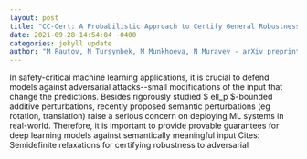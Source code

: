 ```yaml
--- 
layout: post 
title: "CC-Cert: A Probabilistic Approach to Certify General Robustness of Neural Networks" 
date: 2021-09-28 14:54:04 -0400 
categories: jekyll update 
author: "M Pautov, N Tursynbek, M Munkhoeva, N Muravev - arXiv preprint arXiv , 2021" 
--- 
```

In safety-critical machine learning applications, it is crucial to defend models against adversarial attacks--small modifications of the input that change the predictions. Besides rigorously studied $ ell_p $-bounded additive perturbations, recently proposed semantic perturbations (eg rotation, translation) raise a serious concern on deploying ML systems in real-world. Therefore, it is important to provide provable guarantees for deep learning models against semantically meaningful input Cites: Semidefinite relaxations for certifying robustness to adversarial